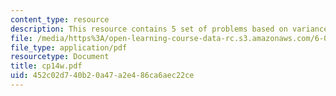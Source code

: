 ```yaml
---
content_type: resource
description: This resource contains 5 set of problems based on variance.
file: /media/https%3A/open-learning-course-data-rc.s3.amazonaws.com/6-042j-mathematics-for-computer-science-fall-2005/452c02d740b20a47a2e486ca6aec22ce_cp14w.pdf
file_type: application/pdf
resourcetype: Document
title: cp14w.pdf
uid: 452c02d7-40b2-0a47-a2e4-86ca6aec22ce
---
```

